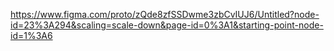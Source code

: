 https://www.figma.com/proto/zQde8zfSSDwme3zbCvIUJ6/Untitled?node-id=23%3A294&scaling=scale-down&page-id=0%3A1&starting-point-node-id=1%3A6